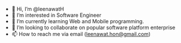 - 👋 Hi, I’m @leenawatH
- 👀 I’m interested in Software Engineer
- 🌱 I’m currently learning Web and Mobile programming.
- 💞️ I’m looking to collaborate on popular software platform enterprise
- 📫 How to reach me via email (leenawat.hon@gmail.com)

<!---
leenawatH/leenawatH is a ✨ special ✨ repository because its `README.md` (this file) appears on your GitHub profile.
You can click the Preview link to take a look at your changes.
--->
